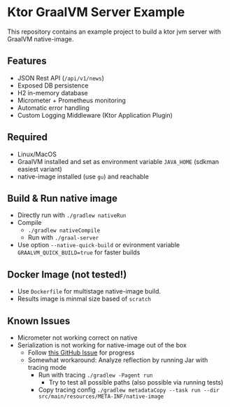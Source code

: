 # Ktor GraalVM Server Example

This repository contains an example project to build a ktor jvm server with GraalVM native-image.

## Features
- JSON Rest API (`/api/v1/news`)
- Exposed DB persistence
- H2 in-memory database
- Micrometer + Prometheus monitoring
- Automatic error handling
- Custom Logging Middleware (Ktor Application Plugin)

## Required
- Linux/MacOS
- GraalVM installed and set as environment variable `JAVA_HOME` (sdkman easiest variant)
- native-image installed (use `gu`) and reachable

## Build & Run native image
- Directly run with `./gradlew nativeRun`
- Compile
  - `./gradlew nativeCompile`
  - Run with `./graal-server`
- Use option `--native-quick-build` or evironment variable `GRAALVM_QUICK_BUILD=true` for faster builds

## Docker Image (not tested!)
- Use `Dockerfile` for multistage native-image build.
- Results image is minmal size based of `scratch`

## Known Issues
- Micrometer not working correct on native
- Serialization is not working for native-image out of the box
  - Follow [this GitHub Issue](https://github.com/Kotlin/kotlinx.serialization/issues/1348) for progress 
  - Somewhat workaround: Analyze reflection by running Jar with tracing mode
    - Run with tracing `./gradlew -Pagent run`
      - Try to test all possible paths (also possible via running tests)
    - Copy tracing config `./gradlew metadataCopy --task run --dir src/main/resources/META-INF/native-image`